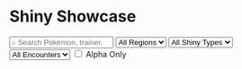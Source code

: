 # Shiny Showcase

<div id="shiny-controls" class="shiny-controls">
  <div class="filter-group">
    <input class="search" type="search" name="search" placeholder="⌕ Search Pokémon, trainer, location..." />
    <select name="region">
      <option value="">All Regions</option>
      <option value="Kanto">Kanto</option>
      <option value="Johto">Johto</option>
      <option value="Hoenn">Hoenn</option>
      <option value="Sinnoh">Sinnoh</option>
      <option value="Unova">Unova</option>
    </select>
    <select name="shiny_type">
      <option value="">All Shiny Types</option>
      <option value="Shiny">Shiny</option>
      <option value="Secret Shiny">Secret Shiny</option>
    </select>
    <select name="encounter">
      <option value="">All Encounters</option>
      <option value="Single">Single</option>
      <option value="Horde">Horde</option>
      <option value="Egg">Egg</option>
      <option value="Safari">Safari</option>
      <option value="Gift">Gift</option>
    </select>
    <label>
      <input type="checkbox" name="alpha" value="true" />
      Alpha Only
    </label>
  </div>
</div>


<div id="pagination" class="pagination"></div>
<div id="shiny-grid" class="shiny-grid"></div>

<link rel="stylesheet" href="/many/assets/css/showcase/showcase.css">
<script defer src="/many/assets/js/showcase/shinies.js"></script>